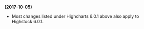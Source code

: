 **(2017-10-05)**
        
- Most changes listed under Highcharts 6.0.1 above also apply to Highstock 6.0.1.